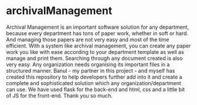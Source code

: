 # archivalManagement
Archival Management is an important software solution for any department, because every department has tons of paper work,
whether in soft or hard. And managing those papers are not very easy and most of the time efficient. With a system like archival
management, you can create any paper work you like with ease according to your department template as well as manage and print them.
Searching through any document created is also very easy. Any organization needs organising its important files in a structured manner.
Banul - my partner in this project - and myself has created this repository to help developers further add into it and create a complete
and sophisticated solution which any organization/department can use. 
We have used flask for the back-end and html, css and a little bit of JS for the  front-end.
Thank you so much.
